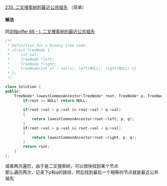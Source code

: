 [235. 二叉搜索树的最近公共祖先](https://leetcode-cn.com/problems/lowest-common-ancestor-of-a-binary-search-tree/) （简单）

#### 解法

同[剑指offer 68 - I. 二叉搜索树的最近公共祖先](../剑指offer/剑指%20Offer%2068%20-%20I.%20二叉搜索树的最近公共祖先.md)

```C++
/**
 * Definition for a binary tree node.
 * struct TreeNode {
 *     int val;
 *     TreeNode *left;
 *     TreeNode *right;
 *     TreeNode(int x) : val(x), left(NULL), right(NULL) {}
 * };
 */

class Solution {
public:
    TreeNode* lowestCommonAncestor(TreeNode* root, TreeNode* p, TreeNode* q) {
        if(root == NULL) return NULL;
        
        if(root->val > p->val && root->val > q->val)
        {
            return lowestCommonAncestor(root->left, p, q);
        }
        if(root->val < p->val && root->val < q->val)
        {   
            return lowestCommonAncestor(root->right, p, q);
        }
        return root;
    }
};
```

或者两次遍历，由于是二叉搜索树，可以很快找到某个节点    
那么遍历两次，记录下p和q的路径，然后找到最后一个相等的节点就是最近公共祖先